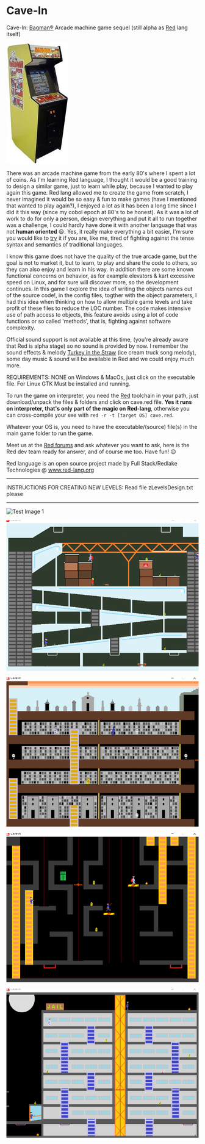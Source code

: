 # Cave-In
Cave-In: [Bagman®](https://www.youtube.com/watch?v=HcVstQnHhSA) Arcade machine game sequel (still alpha as [Red](https://www.red-lang.org/p/download.html) lang itself)

![Test Image 0](/scenes/bagman.jpg)

There was an arcade machine game from the early 80's where I spent a lot of coins. As I'm learning Red language, I thought it would be a good training to design a similar game, just to learn while play, because I wanted to play again this game. Red lang allowed me to create the game from scratch, I never imagined it would be so easy & fun to make games (have I mentioned that wanted to play again?), I enjoyed a lot as it has been a long time since I did it this way (since my cobol epoch at 80's to be honest). As it was a lot of work to do for only a person, design everything and put it all to run together was a challenge, I could hardly have done it with another language that was not **human oriented** 😃. Yes, it really make everything a bit easier, I'm sure you would like to [try](https://www.red-lang.org/p/download.html) it if you are, like me, tired of fighting against the tense syntax and semantics of traditional languages.

I know this game does not have the quality of the true arcade game, but the goal is not to market it, but to learn, to play and share the code to others, so they can also enjoy and learn in his way. In addition there are some known functional concerns on behavior, as for example elevators & kart excessive speed on Linux, and for sure will discover more, so the development continues. In this game I explore the idea of writing the objects names out of the source code!, in the config files, togther with the object parameters, I had this idea when thinking on how to allow multiple game levels and take profit of these files to reduce the LOC number. The code makes intensive use of path access to objects, this feature avoids using a lot of code functions or so called 'methods', that is, fighting against software complexity.

Official sound support is not available at this time, (you're already aware that Red is alpha stage) so no sound is provided by now. I remember the sound effects & melody [Turkey in the Straw](https://www.youtube.com/watch?v=Vr8QnkTwT_w) (ice cream truck song melody), some day music & sound will be available in Red and we could enjoy much more.

REQUIREMENTS: NONE on Windows & MacOs, just click on the executable file. For Linux GTK Must be installed and running.

To run the game on interpreter, you need the [Red](https://www.red-lang.org/p/download.html) toolchain in your path, just download/unpack the files & folders and click on cave.red file. **Yes it runs on interpreter, that's only part of the magic on Red-lang**, otherwise you can cross-compile your exe with `red -r -t [target OS] cave.red`.

Whatever your OS is, you need to have the executable/(source) file(s) in the main game folder to run the game.

Meet us at the [Red forums](https://gitter.im/red/red) and ask whatever you want to ask, here is the Red dev team ready for answer, and of course me too. Have fun! 😉 

Red language is an open source project made by Full Stack/Redlake Technologies @ www.red-lang.org 

**********************************************************************************************************
INSTRUCTIONS FOR CREATING NEW LEVELS: Read file  zLevelsDesign.txt   please
**********************************************************************************************************
![Test Image 1](/scenes/LevelA.gif)


![Test Image 2](/scenes/LevelB.gif)


![Test Image 3](/scenes/LevelC.gif)


![Test Image 4](/scenes/LevelD.gif)


![Test Image 5](/scenes/LevelE.gif)
